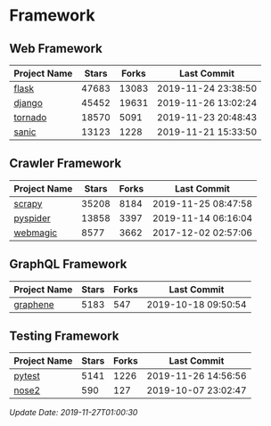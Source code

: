 # Framework

## Web Framework

| Project Name | Stars | Forks | Last Commit |
| ------------ | ----- | ----- | ----------- |
| [flask](https://github.com/pallets/flask) | 47683 | 13083 | 2019-11-24 23:38:50 |
| [django](https://github.com/django/django) | 45452 | 19631 | 2019-11-26 13:02:24 |
| [tornado](https://github.com/tornadoweb/tornado) | 18570 | 5091 | 2019-11-23 20:48:43 |
| [sanic](https://github.com/huge-success/sanic) | 13123 | 1228 | 2019-11-21 15:33:50 |

## Crawler Framework

| Project Name | Stars | Forks | Last Commit |
| ------------ | ----- | ----- | ----------- |
| [scrapy](https://github.com/scrapy/scrapy) | 35208 | 8184 | 2019-11-25 08:47:58 |
| [pyspider](https://github.com/binux/pyspider) | 13858 | 3397 | 2019-11-14 06:16:04 |
| [webmagic](https://github.com/code4craft/webmagic) | 8577 | 3662 | 2017-12-02 02:57:06 |

## GraphQL Framework

| Project Name | Stars | Forks | Last Commit |
| ------------ | ----- | ----- | ----------- |
| [graphene](https://github.com/graphql-python/graphene) | 5183 | 547 | 2019-10-18 09:50:54 |

## Testing Framework

| Project Name | Stars | Forks | Last Commit |
| ------------ | ----- | ----- | ----------- |
| [pytest](https://github.com/pytest-dev/pytest) | 5141 | 1226 | 2019-11-26 14:56:56 |
| [nose2](https://github.com/nose-devs/nose2) | 590 | 127 | 2019-10-07 23:02:47 |

*Update Date: 2019-11-27T01:00:30*
